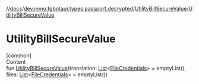 //[docs](../../../index.md)/[dev.inmo.tgbotapi.types.passport.decrypted](../index.md)/[UtilityBillSecureValue](index.md)/[UtilityBillSecureValue](-utility-bill-secure-value.md)



# UtilityBillSecureValue  
[common]  
Content  
fun [UtilityBillSecureValue](-utility-bill-secure-value.md)(translation: [List](https://kotlinlang.org/api/latest/jvm/stdlib/kotlin.collections/-list/index.html)<[FileCredentials](../../dev.inmo.tgbotapi.types.passport.credentials/-file-credentials/index.md)> = emptyList(), files: [List](https://kotlinlang.org/api/latest/jvm/stdlib/kotlin.collections/-list/index.html)<[FileCredentials](../../dev.inmo.tgbotapi.types.passport.credentials/-file-credentials/index.md)> = emptyList())  



